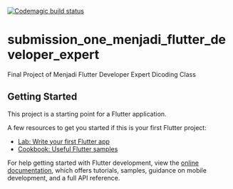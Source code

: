 [![Codemagic build status](https://api.codemagic.io/apps/63c2e2d876fcc88da50a1cbe/63c2e2d876fcc88da50a1cbd/status_badge.svg)](https://codemagic.io/apps/63c2e2d876fcc88da50a1cbe/63c2e2d876fcc88da50a1cbd/latest_build)

# submission_one_menjadi_flutter_developer_expert

Final Project of Menjadi Flutter Developer Expert Dicoding Class

## Getting Started

This project is a starting point for a Flutter application.

A few resources to get you started if this is your first Flutter project:

- [Lab: Write your first Flutter app](https://docs.flutter.dev/get-started/codelab)
- [Cookbook: Useful Flutter samples](https://docs.flutter.dev/cookbook)

For help getting started with Flutter development, view the
[online documentation](https://docs.flutter.dev/), which offers tutorials,
samples, guidance on mobile development, and a full API reference.
